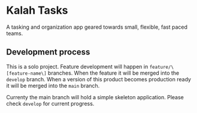 # Kalah Tasks
A tasking and organization app geared towards small, flexible, fast paced teams.


## Development process
This is a solo project. Feature development will happen in `feature/\[feature-name\]` branches. When the feature it will be merged into the `develop` branch. When a version of this product becomes production ready it will be merged into the `main` branch.

Currenty the main branch will hold a simple skeleton application. Please check `develop` for current progress.